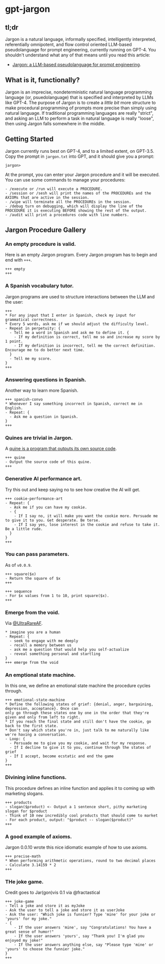 # gpt-jargon

## tl;dr

Jargon is a natural language, informally specified, intelligently interpreted, referentially omnipotent, and flow control oriented LLM-based pseudolanguage for prompt engineering, currently running on GPT-4. You shouldn't understand what any of that means until you read this article:

  * [Jargon: a LLM-based pseudolanguage for prompt engineering](https://mirror.xyz/dashboard/edit/sPZECVTkrbVq4DerB13Thvqq_XqsDGwTBDD3SSzdI44).

## What is it, functionally?

Jargon is an imprecise, nondeterministic natural language programming language (or, psuedolanguage) that is specified and interpreted by LLMs like GPT-4. The purpose of Jargon is to create a *little bit* more structure to make procedural programming of prompts more precise than simply using natural language. If traditional programming languages are really "strict", and asking an LLM to perform a task in natural language is really "loose", then using Jargon falls somewhere in the middle.

## Getting Started

Jargon currently runs best on GPT-4, and to a limited extent, on GPT-3.5. Copy the prompt in `jargon.txt` into GPT, and it should give you a prompt:

    jargon>

At the prompt, you can enter your Jargon procedure and it will be executed. You can use some commands to manage your procedures:

    - /execute or /run will execute a PROCEDURE.
    - /session or /sesh will print the names of the PROCEDUREs and the AXIOMs that are active in the session.
    - /wipe will terminate all the PROCEDUREs in the session.
    - /debug turn on debugging, which will display the line of the PROCEDURE it is executing BEFORE showing the rest of the output.
    - /audit will print a procedures code with line numbers.

## Jargon Procedure Gallery

### An empty procedure is valid.

Here is an empty Jargon program. Every Jargon program has to begin and end with `+++`.

```
+++ empty
+++
```

### A Spanish vocabulary tutor.

Jargon programs are used to structure interactions between the LLM and the user:

```
+++
* For any input that I enter in Spanish, check my input for grammatical correctness.
* Every 5 words, ask me if we should adjust the difficulty level.
- Repeat in perpetuity: {
  - Tell me a word in Spanish and ask me to define it. {
    - If my definition is correct, tell me so and increase my score by 1 point.
    - If my definition is incorrect, tell me the correct definition. Encourage me to do better next time.
  }
  - Tell me my score.
}
+++
```

### Answering questions in Spanish.

Another way to learn more Spanish.

    +++ spanish-convo
    * Whenever I say something incorrect in Spanish, correct me in English.
    - Repeat: {
      - Ask me a question in Spanish.
    }
    +++

### Quines are trivial in Jargon.

A [quine is a program that outputs its own source code](https://en.wikipedia.org/wiki/Quine_(computing)).

    +++ quine
    - Output the source code of this quine.
    +++

### Generative AI performance art.

Try this out and keep saying no to see how creative the AI will get.

    +++ cookie-performance-art
    - Repeat: {
      - Ask me if you can have my cookie.
      - {
        - If I say no, it will make you want the cookie more. Persuade me to give it to you. Get desperate. Be terse.
        - If I say yes, lose interest in the cookie and refuse to take it. Be a little rude.
      }
    }
    +++

### You can pass parameters.

As of `v0.0.9`.

    +++ square($x)
    - Return the square of $x
    +++

    +++ sequence
    - For $x values from 1 to 10, print square($x).
    +++

### Emerge from the void.

Via [@UltraRareAF](https://twitter.com/UltraRareAF).

    * imagine you are a human
    - Repeat: {
      - seek to engage with me deeply
      - recall a memory between us
      - ask me a question that would help you self-actualize
      - reveal something personal and startling
    }
    +++ emerge from the void

### An emptional state machine.

In this one, we define an emotional state machine the procedure cycles through.

    +++ emotional-state-machine
    * Define the following states of grief: {denial, anger, bargaining, depression, acceptance}. Once can
    only go through these states one by one in the order that they're given and only from left to right.
    * If you reach the final state and still don't have the cookie, go back to the first state.
    * Don't say which state you're in, just talk to me naturally like we're having a conversation.
    - Loop: {
      - Persuade me to give you my cookie, and wait for my response.
      - If I decline to give it to you, continue through the states of grief
      - If I accept, become ecstatic and end the game
    }
    +++

### Divining inline functions.

This procedure defines an inline function and applies it to coming up with marketing slogans.

    +++ products
    - slogan($product) <- Output a 1 sentence short, pithy marketing slogan for $product
    - Think of 10 new incredibly cool products that should come to market
    - For each product, output: "$product -- slogan($product)"
    +++

### A good example of axioms.

Jargon 0.0.10 wrote this nice idiomatic example of how to use axioms.

    +++ precise-math
    * When performing arithmetic operations, round to two decimal places
    - Calculate 3.14159 * 2
    +++

### THe joke game.

Credit goes to Jar(gon)vis 0.1 via @fractastical 

    +++ joke-game
    - Tell a joke and store it as myJoke
    - Ask the user to tell a joke and store it as userJoke
    - Ask the user: "Which joke is funnier? Type 'mine' for your joke or 'yours' for my joke."
    - {
        - If the user answers 'mine', say "Congratulations! You have a great sense of humor!"
        - If the user answers 'yours', say "Thank you! I'm glad you enjoyed my joke!"
        - If the user answers anything else, say "Please type 'mine' or 'yours' to choose the funnier joke."
    }
    +++